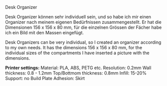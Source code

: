 Desk Organizer

Desk Organizer können sehr individuell sein, und so habe ich mir einen Organizer nach meinem eigenen Bedürfnissen zusammengestellt.
Er hat die Dimensionen 156 x 156 x 80 mm, für die einzelnen Grössen der Fächer habe ich ein Bild mit den Massen eingefügt.

Desk Organizers can be very individual, so I created an organizer according to my own needs.
It has the dimensions 156 x 156 x 80 mm, for the individual sizes of the compartments I have inserted a picture with the dimensions.

__Printer settings:__
Material: PLA, ABS, PETG etc.
Resolution: 0.2mm
Wall thickness: 0.8 - 1.2mm
Top/Bottmom thickness: 0.8mm
Infill: 15-20%
Support: no
Build Plate Adhesion: Skirt